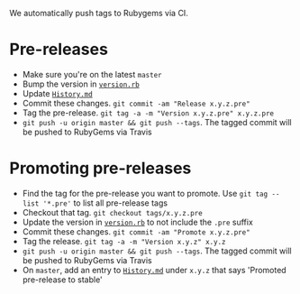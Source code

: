 We automatically push tags to Rubygems via CI.

Pre-releases
============

- Make sure you're on the latest `master`
- Bump the version in [`version.rb`](lib/segment/analytics/version.rb)
- Update [`History.md`](History.md)
- Commit these changes. `git commit -am "Release x.y.z.pre"`
- Tag the pre-release. `git tag -a -m "Version x.y.z.pre" x.y.z.pre`
- `git push -u origin master && git push --tags`. The tagged commit will be
  pushed to RubyGems via Travis


Promoting pre-releases
======================

- Find the tag for the pre-release you want to promote. Use `git tag --list
  '*.pre'` to list all pre-release tags
- Checkout that tag. `git checkout tags/x.y.z.pre`
- Update the version in [`version.rb`](lib/segment/analytics/version.rb) to not
  include the `.pre` suffix
- Commit these changes. `git commit -am "Promote x.y.z.pre"`
- Tag the release. `git tag -a -m "Version x.y.z" x.y.z`
- `git push -u origin master && git push --tags`. The tagged commit will be
  pushed to RubyGems via Travis
- On `master`, add an entry to [`History.md`](History.md) under `x.y.z` that
  says 'Promoted pre-release to stable'
